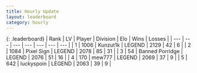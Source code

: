 ```yaml
---
title: Hourly Update
layout: leaderboard
category: hourly
---
```


{: .leaderboard}
| Rank | LV | Player | Division | Elo | Wins | Losses |
| --- | --- | --- | --- | --- | --- | --- |
| <span data-change="0">1</span> | 1006 | <span title="ID: 392407">Kunzut1k</span> | LEGEND | <span data-change="0">2129</span> | <span data-change="0">42</span> | <span data-change="0">6</span> |
| <span data-change="0">2</span> | 1084 | <span title="ID: 568882">Pixel Sign</span> | LEGEND | <span data-change="0">2078</span> | <span data-change="0">85</span> | <span data-change="0">31</span> |
| <span data-change="0">3</span> | 54 | <span title="ID: 659170">Banned Porridge</span> | LEGEND | <span data-change="0">2076</span> | <span data-change="0">51</span> | <span data-change="0">16</span> |
| <span data-change="0">4</span> | 170 | <span title="ID: 5578">mew777</span> | LEGEND | <span data-change="0">2069</span> | <span data-change="0">37</span> | <span data-change="0">9</span> |
| <span data-change="0">5</span> | 642 | <span title="ID: 512212">luckyspoin</span> | LEGEND | <span data-change="0">2063</span> | <span data-change="0">39</span> | <span data-change="0">9</span> |